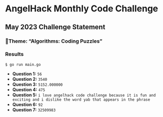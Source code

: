 # AngelHack Monthly Code Challenge
## May 2023 Challenge Statement
### 🎨Theme: “Algorithms: Coding Puzzles”

### Results
`$ go run main.go`
- **Question 1:** `56`
- **Question 2:** `3540`
- **Question 3:** `5152.000000`
- **Question 4:** `475`
- **Question 5:** `i love angelhack code challenge because it is fun and exciting and i dislike the word yab that appears in the phrase`
- **Question 6:** `92`
- **Question 7:** `32509983`
